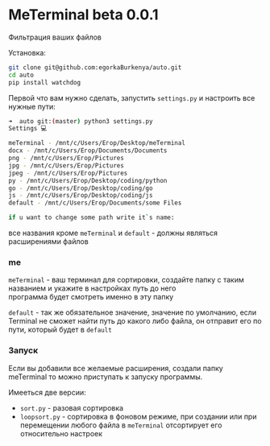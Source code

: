 # MeTerminal beta 0.0.1
Фильтрация ваших файлов


Установка:
```bash 
git clone git@github.com:egorkaBurkenya/auto.git
cd auto
pip install watchdog
```

Первой что вам нужно сделать, запустить `settings.py` и настроить все нужные пути:
```bash
➜  auto git:(master) python3 settings.py
Settings 💻

meTerminal - /mnt/c/Users/Егор/Desktop/meTerminal
docx - /mnt/c/Users/Егор/Documents/Documents
png - /mnt/c/Users/Егор/Pictures
jpg - /mnt/c/Users/Егор/Pictures
jpeg - /mnt/c/Users/Егор/Pictures
py - /mnt/c/Users/Егор/Desktop/coding/python
go - /mnt/c/Users/Егор/Desktop/coding/go
js - /mnt/c/Users/Егор/Desktop/coding/js
default - /mnt/c/Users/Егор/Documents/some Files

if u want to change some path write it`s name:
```
все названия кроме `meTerminal` и `default` - должны являться расширениями файлов

### me
`meTerminal` - ваш терминал для сортировки, создайте папку с таким названием и укажите в настройках путь до него  
программа будет смотреть именно в эту папку

`default` - так же обязательное значение, значение по умолчанию, если Terminal не сможет найти путь до какого либо файла, он отправит его по пути, который будет в `default`

### Запуск
Если вы добавили все желаемые расширения, создали папку meTerminal то можно приступать к запуску программы.

Имееться две версии:
* `sort.py` - разовая сортировка 
* `loopsort.py` - сортировка в фоновом режиме, при создании или при перемещении любого файла в `meTerminal` отсортирует его относительно настроек
